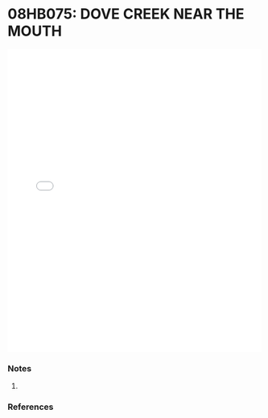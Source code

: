 # 08HB075: DOVE CREEK NEAR THE MOUTH

<iframe src="/distribution_estimation/_static/stations/08HB075_fdc.html" width="100%" height="600" frameborder="0"></iframe>

### Notes
1. 

### References

